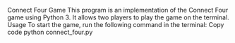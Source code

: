 Connect Four Game
This program is an implementation of the Connect Four game using Python 3. It allows two players to play the game on the terminal.
Usage
To start the game, run the following command in the terminal:
Copy code
python connect_four.py 



